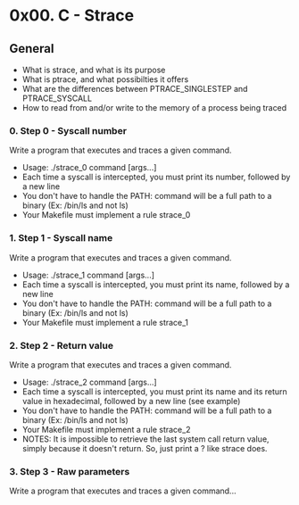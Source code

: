 # 0x00. C - Strace
## General
 - What is strace, and what is its purpose
 - What is ptrace, and what possibilties it offers
 - What are the differences between PTRACE_SINGLESTEP and PTRACE_SYSCALL
 - How to read from and/or write to the memory of a process being traced

### 0. Step 0 - Syscall number
Write a program that executes and traces a given command.
 - Usage: ./strace_0 command [args...]
 - Each time a syscall is intercepted, you must print its number, followed by a new line
 - You don't have to handle the PATH: command will be a full path to a binary (Ex: /bin/ls and not ls)
 - Your Makefile must implement a rule strace_0

### 1. Step 1 - Syscall name
Write a program that executes and traces a given command.
 - Usage: ./strace_1 command [args...]
 - Each time a syscall is intercepted, you must print its name, followed by a new line
 - You don't have to handle the PATH: command will be a full path to a binary (Ex: /bin/ls and not ls)
 - Your Makefile must implement a rule strace_1

### 2. Step 2 - Return value
Write a program that executes and traces a given command.
 - Usage: ./strace_2 command [args...]
 - Each time a syscall is intercepted, you must print its name and its return value in hexadecimal, followed by a new line (see example)
 - You don't have to handle the PATH: command will be a full path to a binary (Ex: /bin/ls and not ls)
 - Your Makefile must implement a rule strace_2
 - NOTES: It is impossible to retrieve the last system call return value, simply because it doesn't return. So, just print a ? like strace does.

### 3. Step 3 - Raw parameters
Write a program that executes and traces a given command...
